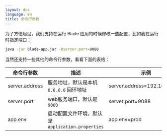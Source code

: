 ```yaml
---
layout: doc
language: en
title: 命令行参数
---
```


为了方便起见，我们支持在运行 Blade 应用的时候修改一些配置，比如我在运行时指定端口：

```bash
java -jar blade-app.jar -Dserver.port=9088
```

当然还支持一些其他的命令行参数，看看下面的表格：

| 命令行参数 | 描述   |  示例  |
| -------- | -----  | ----  |
| server.address | 服务地址，默认是本机 `0.0.0.0` 回环地址 | server.address=192.168.1.100 |
| server.port | web服务端口，默认是 `9000` | server.port=9088 |
| app.env | 启动配置文件环境，默认是 `application.properties` | app.env=prod |
